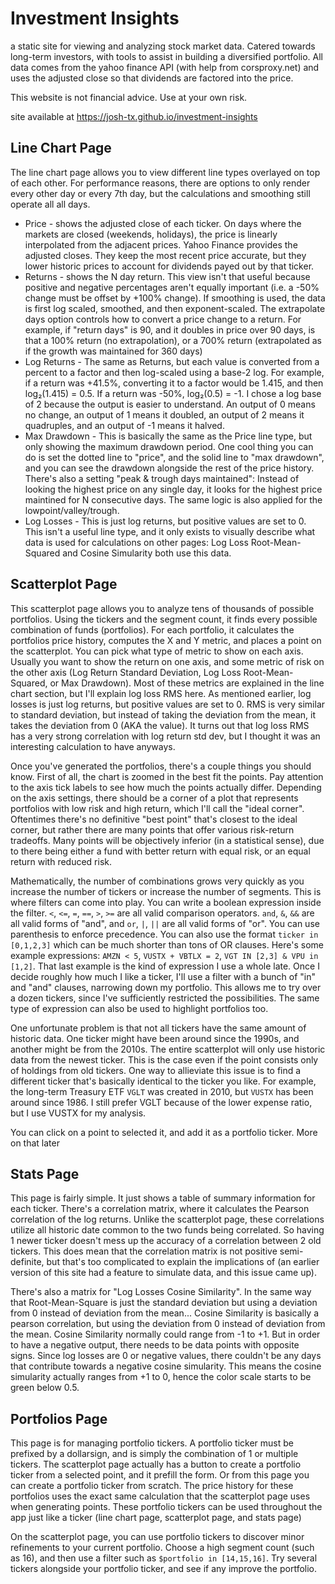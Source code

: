 # Investment Insights

a static site for viewing and analyzing stock market data. Catered towards long-term investors, with tools to assist in building a diversified portfolio. All data comes from the yahoo finance API (with help from corsproxy.net) and uses the adjusted close so that dividends are factored into the price. 

This website is not financial advice. Use at your own risk.

site available at https://josh-tx.github.io/investment-insights

## Line Chart Page

The line chart page allows you to view different line types overlayed on top of each other. For performance reasons, there are options to only render every other day or every 7th day, but the calculations and smoothing still operate all all days. 

* Price - shows the adjusted close of each ticker. On days where the markets are closed (weekends, holidays), the price is linearly interpolated from the adjacent prices. Yahoo Finance provides the adjusted closes. They keep the most recent price accurate, but they lower historic prices to account for dividends payed out by that ticker.
* Returns - shows the N day return. This view isn't that useful because positive and negative percentages aren't equally important (i.e. a -50% change must be offset by +100% change). If smoothing is used, the data is first log scaled, smoothed, and then exponent-scaled. The extrapolate days option controls how to convert a price change to a return. For example, if "return days" is 90, and it doubles in price over 90 days, is that a 100% return (no extrapolation), or a 700% return (extrapolated as if the growth was maintained for 360 days)
* Log Returns - The same as Returns, but each value is converted from a percent to a factor and then log-scaled using a base-2 log. For example, if a return was +41.5%, converting it to a factor would be 1.415, and then log₂(1.415) = 0.5. If a return was -50%, log₂(0.5) = -1. I chose a log base of 2 because the output is easier to understand. An output of 0 means no change, an output of 1 means it doubled, an output of 2 means it quadruples, and an output of -1 means it halved.
* Max Drawdown - This is basically the same as the Price line type, but only showing the maximum drawdown period. One cool thing you can do is set the dotted line to "price", and the solid line to "max drawdown", and you can see the drawdown alongside the rest of the price history. There's also a setting "peak & trough days maintained": Instead of looking the highest price on any single day, it looks for the highest price maintined for N consecutive days. The same logic is also applied for the lowpoint/valley/trough.
* Log Losses - This is just log returns, but positive values are set to 0. This isn't a useful line type, and it only exists to visually describe what data is used for calculations on other pages: Log Loss Root-Mean-Squared and Cosine Simularity both use this data.

## Scatterplot Page

This scatterplot page allows you to analyze tens of thousands of possible portfolios. Using the tickers and the segment count, it finds every possible combination of funds (portfolios). For each portfolio, it calculates the portfolios price history, computes the X and Y metric, and places a point on the scatterplot. You can pick what type of metric to show on each axis. Usually you want to show the return on one axis, and some metric of risk on the other axis (Log Return Standard Deviation, Log Loss Root-Mean-Squared, or Max Drawdown). Most of these metrics are explained in the line chart section, but I'll explain log loss RMS here. As mentioned earlier, log losses is just log returns, but positive values are set to 0. RMS is very similar to standard deviation, but instead of taking the deviation from the mean, it takes the deviation from 0 (AKA the value). It turns out that log loss RMS has a very strong correlation with log return std dev, but I thought it was an interesting calculation to have anyways. 

Once you've generated the portfolios, there's a couple things you should know. First of all, the chart is zoomed in the best fit the points. Pay attention to the axis tick labels to see how much the points actually differ. Depending on the axis settings, there should be a corner of a plot that represents portfolios with low risk and high return, which I'll call the "ideal corner". Oftentimes there's no definitive "best point" that's closest to the ideal corner, but rather there are many points that offer various risk-return tradeoffs. Many points will be objectively inferior (in a statistical sense), due to there being either a fund with better return with equal risk, or an equal return with reduced risk. 

Mathematically, the number of combinations grows very quickly as you increase the number of tickers or increase the number of segments. This is where filters can come into play. You can write a boolean expression inside the filter. `<`, `<=`, `=`, `==`, `>`, `>=` are all valid comparison operators. `and`, `&`, `&&` are all valid forms of "and", and `or`, `|`, `||` are all valid forms of "or". You can use parenthesis to enforce precedence. You can also use the format `ticker in [0,1,2,3]` which can be much shorter than tons of OR clauses. Here's some example expressions: `AMZN < 5`, `VUSTX + VBTLX = 2`, `VGT IN [2,3] & VPU in [1,2]`. That last example is the kind of expression I use a whole late. Once I decide roughly how much I like a ticker, I'll use a filter with a bunch of "in" and "and" clauses, narrowing down my portfolio. This allows me to try over a dozen tickers, since I've sufficiently restricted the possibilities. The same type of expression can also be used to highlight portfolios too. 

One unfortunate problem is that not all tickers have the same amount of historic data. One ticker might have been around since the 1990s, and another might be from the 2010s. The entire scatterplot will only use historic data from the newest ticker. This is the case even if the point consists only of holdings from old tickers. One way to allieviate this issue is to find a different ticker that's basically identical to the ticker you like. For example, the long-term Treasury ETF `VGLT` was created in 2010, but `VUSTX` has been around since 1986. I still prefer VGLT because of the lower expense ratio, but I use VUSTX for my analysis.

You can click on a point to selected it, and add it as a portfolio ticker. More on that later

## Stats Page

This page is fairly simple. It just shows a table of summary information for each ticker. There's a correlation matrix, where it calculates the Pearson correlation of the log returns. Unlike the scatterplot page, these correlations utilize all historic date common to the two funds being correlated. So having 1 newer ticker doesn't mess up the accuracy of a correlation between 2 old tickers. This does mean that the correlation matrix is not positive semi-definite, but that's too complicated to explain the implications of (an earlier version of this site had a feature to simulate data, and this issue came up).

There's also a matrix for "Log Losses Cosine Similarity". In the same way that Root-Mean-Square is just the standard deviation but using a deviation from 0 instead of deviation from the mean... Cosine Similarity is basically a pearson correlation, but using the deviation from 0 instead of deviation from the mean. Cosine Similarity normally could range from -1 to +1. But in order to have a negative output, there needs to be data points with opposite signs. Since log losses are 0 or negative values, there couldn't be any days that contribute towards a negative cosine simularity. This means the cosine simularity actually ranges from +1 to 0, hence the color scale starts to be green below 0.5. 

## Portfolios Page

This page is for managing portfolio tickers. A portfolio ticker must be prefixed by a dollarsign, and is simply the combination of 1 or multiple tickers. The scatterplot page actually has a button to create a portfolio ticker from a selected point, and it prefill the form. Or from this page you can create a portfolio ticker from scratch. The price history for these portfolios uses the exact same calculation that the scatterplot page uses when generating points. These portfolio tickers can be used throughout the app just like a ticker (line chart page, scatterplot page, and stats page)

On the scatterplot page, you can use portfolio tickers to discover minor refinements to your current portfolio. Choose a high segment count (such as 16), and then use a filter such as `$portfolio in [14,15,16]`. Try several tickers alongside your portfolio ticker, and see if any improve the portfolio. 
